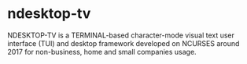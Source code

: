# ndesktop-tv
NDESKTOP-TV is a TERMINAL-based character-mode visual text user interface (TUI) and desktop framework developed on NCURSES around 2017 for non-business, home and small companies usage.
